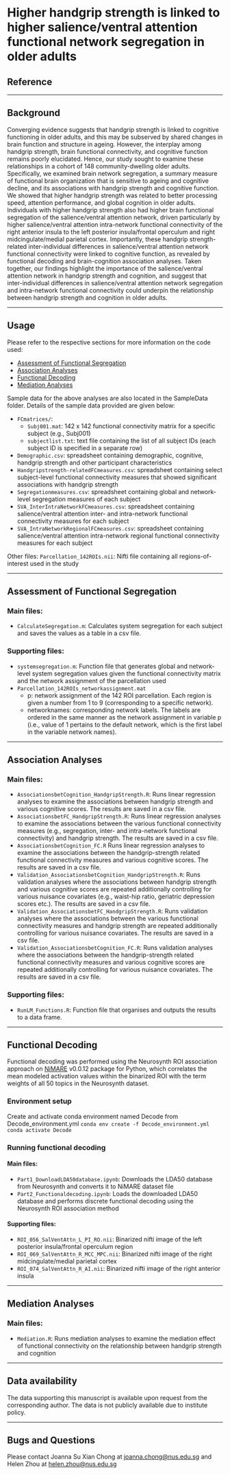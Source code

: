 # Higher handgrip strength is linked to higher salience/ventral attention functional network segregation in older adults

## Reference



----
## Background

Converging evidence suggests that handgrip strength is linked to cognitive functioning in older adults, and this may be subserved by shared changes in brain function and structure in ageing. However, the interplay among handgrip strength, brain functional connectivity, and cognitive function remains poorly elucidated. Hence, our study sought to examine these relationships in a cohort of 148 community-dwelling older adults. Specifically, we examined brain network segregation, a summary measure of functional brain organization that is sensitive to ageing and cognitive decline, and its associations with handgrip strength and cognitive function. We showed that higher handgrip strength was related to better processing speed, attention performance, and global cognition in older adults. Individuals with higher handgrip strength also had higher brain functional segregation of the salience/ventral attention network, driven particularly by higher salience/ventral attention intra-network functional connectivity of the right anterior insula to the left posterior insula/frontal operculum and right midcingulate/medial parietal cortex. Importantly, these handgrip strength-related inter-individual differences in salience/ventral attention network functional connectivity were linked to cognitive function, as revealed by functional decoding and brain-cognition association analyses. Taken together, our findings highlight the importance of the salience/ventral attention network in handgrip strength and cognition, and suggest that inter-individual differences in salience/ventral attention network segregation and intra-network functional connectivity could underpin the relationship between handgrip strength and cognition in older adults.


----

## Usage

Please refer to the respective sections for more information on the code used:
* [Assessment of Functional Segregation](#assessment-of-functional-segregation)
* [Association Analyses](#association-analyses)
* [Functional Decoding](#functional-decoding)
* [Mediation Analyses](#mediation-analyses)

Sample data for the above analyses are also located in the SampleData folder. Details of the sample data provided are given below:
* `FCmatrices/`:
	* `Subj001.mat`: 142 x 142 functional connectivity matrix for a specific subject (e.g., Subj001)
	* `subjectlist.txt`: text file containing the list of all subject IDs (each subject ID is specified in a separate row)
* `Demographic.csv`: spreadsheet containing demographic, cognitive, handgrip strength and other participant characteristics
* `Handgripstrength-relatedFCmeasures.csv`: spreadsheet containing select subject-level functional connectivity measures that showed significant associations with handgrip strength
* `Segregationmeasures.csv`: spreadsheet containing global and network-level segregation measures of each subject
* `SVA_InterIntraNetworkFCmeasures.csv`: spreadsheet containing salience/ventral attention inter- and intra-network functional connectivity measures for each subject
* `SVA_IntraNetworkRegionalFCmeasures.csv`: spreadsheet containing salience/ventral attention intra-network regional functional connectivity measures for each subject

Other files:
`Parcellation_142ROIs.nii`: Nifti file containing all regions-of-interest used in the study


----

## Assessment of Functional Segregation

### Main files:

* `CalculateSegregation.m`: Calculates system segregation for each subject and saves the values as a table in a csv file.

### Supporting files:

* `systemsegregation.m`: Function file that generates global and network-level system segregation values given the functional connectivity matrix and the network assignment of the parcellation used
* `Parcellation_142ROIs_networkassignment.mat`
	* p: network assignment of the 142 ROI parcellation. Each region is given a number from 1 to 9 (corresponding to a specific network).
	* networknames: corresponding network labels. The labels are ordered in the same manner as the network assignment in variable p (i.e., value of 1 pertains to the default network, which is the first label in the variable network names).


----

## Association Analyses

### Main files:

* `AssociationsbetCognition_HandgripStrength.R`: Runs linear regression analyses to examine the associations between handgrip strength and various cognitive scores. The results are saved in a csv file.
* `AssociationsbetFC_HandgripStrength.R`: Runs linear regression analyses to examine the associations between the various functional connectivity measures (e.g., segregation, inter- and intra-network functional connectivity) and handgrip strength. The results are saved in a csv file.
* `AssociationsbetCognition_FC.R` Runs linear regression analyses to examine the associations between the handgrip-strength related functional connectivity measures and various cognitive scores. The results are saved in a csv file.
* `Validation_AssociationsbetCognition_HandgripStrength.R`: Runs validation analyses where the associations between handgrip strength and various cognitive scores are repeated additionally controlling for various nuisance covariates (e.g., waist-hip ratio, geriatric depression scores etc.). The results are saved in a csv file.
* `Validation_AssociationsbetFC_HandgripStrength.R`: Runs validation analyses where the associations between the various functional connectivity measures and handgrip strength are repeated additionally controlling for various nuisance covariates. The results are saved in a csv file.
* `Validation_AssociationsbetCognition_FC.R`: Runs validation analyses where the associations between the handgrip-strength related functional connectivity measures and various cognitive scores are repeated additionally controlling for various nuisance covariates. The results are saved in a csv file.

### Supporting files:

* `RunLM_Functions.R`: Function file that organises and outputs the results to a data frame.


----

## Functional Decoding

Functional decoding was performed using the Neurosynth ROI association approach on [NiMARE](https://nimare.readthedocs.io/en/stable/installation.html) v0.0.12 package for Python, which correlates the mean modeled activation values within the binarized ROI with the term weights of all 50 topics in the Neurosynth dataset. 

### Environment setup

Create and activate conda environment named Decode from Decode_environment.yml
`conda env create -f Decode_environment.yml`
`conda activate Decode`

### Running functional decoding

#### Main files:

* `Part1_DownloadLDA50database.ipynb`: Downloads the LDA50 database from Neurosynth and converts it to NiMARE dataset file
* `Part2_Functionaldecoding.ipynb`: Loads the downloaded LDA50 database and performs discrete functional decoding using the Neurosynth ROI association method

#### Supporting files:

* `ROI_056_SalVentAttn_L_PI_RO.nii`: Binarized nifti image of the left posterior insula/frontal operculum region
* `ROI_069_SalVentAttn_R_MCC_MPC.nii`: Binarized nifti image of the right midcingulate/medial parietal cortex
* `ROI_074_SalVentAttn_R_AI.nii`: Binarized nifti image of the right anterior insula


----

## Mediation Analyses

### Main files: 

* `Mediation.R`: Runs mediation analyses to examine the mediation effect of functional connectivity on the relationship between handgrip strength and cognition



----

## Data availability

The data supporting this manuscript is available upon request from the corresponding author. The data is not publicly available due to institute policy.


----

## Bugs and Questions

Please contact Joanna Su Xian Chong at joanna.chong@nus.edu.sg and Helen Zhou at helen.zhou@nus.edu.sg
